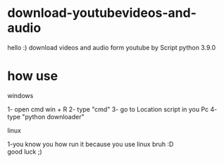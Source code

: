 # download-youtubevideos-and-audio
hello :) 
download videos and audio form youtube by Script python 3.9.0

# how use

windows 

  1- open cmd win + R 
   2- type "cmd"
   3- go to Location script in you Pc
   4- type "python downloader"

linux

  1-you know you how run it because you use linux bruh :D  
   good luck ;)      
